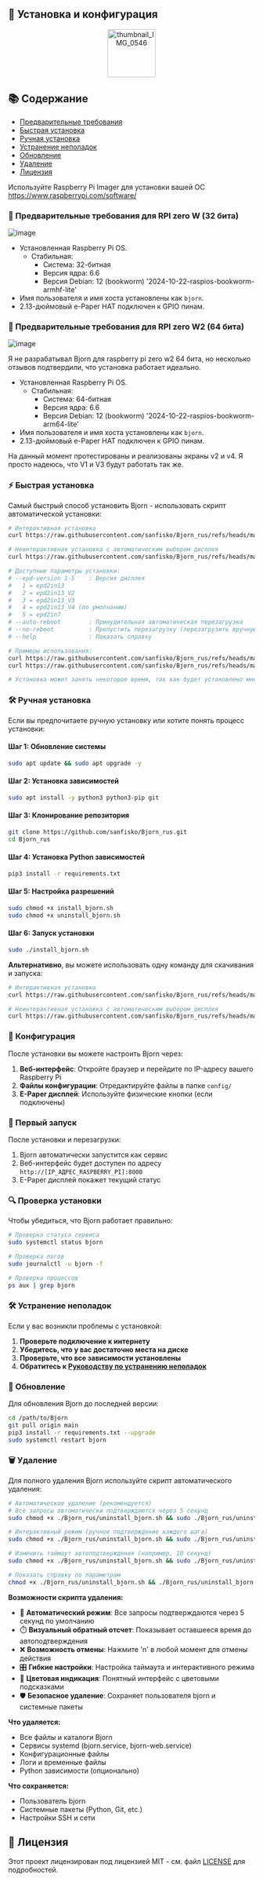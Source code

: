 ## 🔧 Установка и конфигурация

<p align="center">
  <img src="https://github.com/user-attachments/assets/c5eb4cc1-0c3d-497d-9422-1614651a84ab" alt="thumbnail_IMG_0546" width="98">
</p>

## 📚 Содержание

- [Предварительные требования](#-предварительные-требования)
- [Быстрая установка](#-быстрая-установка)
- [Ручная установка](#-ручная-установка)
- [Устранение неполадок](#️-устранение-неполадок)
- [Обновление](#-обновление)
- [Удаление](#️-удаление)
- [Лицензия](#-лицензия)

Используйте Raspberry Pi Imager для установки вашей ОС
https://www.raspberrypi.com/software/

### 📌 Предварительные требования для RPI zero W (32 бита)
![image](https://github.com/user-attachments/assets/3980ec5f-a8fc-4848-ab25-4356e0529639)

- Установленная Raspberry Pi OS. 
    - Стабильная:
      - Система: 32-битная
      - Версия ядра: 6.6
      - Версия Debian: 12 (bookworm) '2024-10-22-raspios-bookworm-armhf-lite'
- Имя пользователя и имя хоста установлены как `bjorn`.
- 2.13-дюймовый e-Paper HAT подключен к GPIO пинам.

### 📌 Предварительные требования для RPI zero W2 (64 бита)

![image](https://github.com/user-attachments/assets/e8d276be-4cb2-474d-a74d-b5b6704d22f5)

Я не разрабатывал Bjorn для raspberry pi zero w2 64 бита, но несколько отзывов подтвердили, что установка работает идеально.

- Установленная Raspberry Pi OS. 
    - Стабильная:
      - Система: 64-битная
      - Версия ядра: 6.6
      - Версия Debian: 12 (bookworm) '2024-10-22-raspios-bookworm-arm64-lite'
- Имя пользователя и имя хоста установлены как `bjorn`.
- 2.13-дюймовый e-Paper HAT подключен к GPIO пинам.



На данный момент протестированы и реализованы экраны v2 и v4.
Я просто надеюсь, что V1 и V3 будут работать так же.
 
### ⚡ Быстрая установка

Самый быстрый способ установить Bjorn - использовать скрипт автоматической установки:

```bash
# Интерактивная установка
curl https://raw.githubusercontent.com/sanfisko/Bjorn_rus/refs/heads/main/install_bjorn.sh | sudo bash

# Неинтерактивная установка с автоматическим выбором дисплея
curl https://raw.githubusercontent.com/sanfisko/Bjorn_rus/refs/heads/main/install_bjorn.sh | sudo bash -s -- --epd-version 4

# Доступные параметры установки:
# --epd-version 1-5    : Версия дисплея
#   1 = epd2in13
#   2 = epd2in13_V2  
#   3 = epd2in13_V3
#   4 = epd2in13_V4 (по умолчанию)
#   5 = epd2in7
# --auto-reboot        : Принудительная автоматическая перезагрузка
# --no-reboot          : Пропустить перезагрузку (перезагрузить вручную)
# --help               : Показать справку

# Примеры использования:
curl https://raw.githubusercontent.com/sanfisko/Bjorn_rus/refs/heads/main/install_bjorn.sh | sudo bash -s -- --epd-version 4 --auto-reboot
curl https://raw.githubusercontent.com/sanfisko/Bjorn_rus/refs/heads/main/install_bjorn.sh | sudo bash -s -- --no-reboot

# Установка может занять некоторое время, так как будет установлено много пакетов и модулей. В конце необходимо перезагрузиться.
```

### 🛠️ Ручная установка

Если вы предпочитаете ручную установку или хотите понять процесс установки:

#### Шаг 1: Обновление системы

```bash
sudo apt update && sudo apt upgrade -y
```

#### Шаг 2: Установка зависимостей

```bash
sudo apt install -y python3 python3-pip git
```

#### Шаг 3: Клонирование репозитория

```bash
git clone https://github.com/sanfisko/Bjorn_rus.git
cd Bjorn_rus
```

#### Шаг 4: Установка Python зависимостей

```bash
pip3 install -r requirements.txt
```

#### Шаг 5: Настройка разрешений

```bash
sudo chmod +x install_bjorn.sh
sudo chmod +x uninstall_bjorn.sh
```

#### Шаг 6: Запуск установки

```bash
sudo ./install_bjorn.sh
```

**Альтернативно**, вы можете использовать одну команду для скачивания и запуска:

```bash
# Интерактивная установка
curl https://raw.githubusercontent.com/sanfisko/Bjorn_rus/refs/heads/main/install_bjorn.sh | sudo bash

# Неинтерактивная установка с автоматическим выбором дисплея
curl https://raw.githubusercontent.com/sanfisko/Bjorn_rus/refs/heads/main/install_bjorn.sh | sudo bash -s -- --epd-version 4
```

### 🔧 Конфигурация

После установки вы можете настроить Bjorn через:

1. **Веб-интерфейс**: Откройте браузер и перейдите по IP-адресу вашего Raspberry Pi
2. **Файлы конфигурации**: Отредактируйте файлы в папке `config/`
3. **E-Paper дисплей**: Используйте физические кнопки (если подключены)

### 🚀 Первый запуск

После установки и перезагрузки:

1. Bjorn автоматически запустится как сервис
2. Веб-интерфейс будет доступен по адресу `http://[IP_АДРЕС_RASPBERRY_PI]:8000`
3. E-Paper дисплей покажет текущий статус

### 🔍 Проверка установки

Чтобы убедиться, что Bjorn работает правильно:

```bash
# Проверка статуса сервиса
sudo systemctl status bjorn

# Проверка логов
sudo journalctl -u bjorn -f

# Проверка процессов
ps aux | grep bjorn
```

### 🛠️ Устранение неполадок

Если у вас возникли проблемы с установкой:

1. **Проверьте подключение к интернету**
2. **Убедитесь, что у вас достаточно места на диске**
3. **Проверьте, что все зависимости установлены**
4. **Обратитесь к [Руководству по устранению неполадок](TROUBLESHOOTING.md)**

### 🔄 Обновление

Для обновления Bjorn до последней версии:

```bash
cd /path/to/Bjorn
git pull origin main
pip3 install -r requirements.txt --upgrade
sudo systemctl restart bjorn
```

### 🗑️ Удаление

Для полного удаления Bjorn используйте скрипт автоматического удаления:

```bash
# Автоматическое удаление (рекомендуется)
# Все запросы автоматически подтверждаются через 5 секунд
sudo chmod +x ./Bjorn_rus/uninstall_bjorn.sh && sudo ./Bjorn_rus/uninstall_bjorn.sh

# Интерактивный режим (ручное подтверждение каждого шага)
sudo chmod +x ./Bjorn_rus/uninstall_bjorn.sh && sudo ./Bjorn_rus/uninstall_bjorn.sh --interactive

# Изменить таймаут автоподтверждения (например, 10 секунд)
sudo chmod +x ./Bjorn_rus/uninstall_bjorn.sh && sudo ./Bjorn_rus/uninstall_bjorn.sh --timeout 10

# Показать справку по параметрам
chmod +x ./Bjorn_rus/uninstall_bjorn.sh && ./Bjorn_rus/uninstall_bjorn.sh --help
```

**Возможности скрипта удаления:**

- 🚀 **Автоматический режим**: Все запросы подтверждаются через 5 секунд по умолчанию
- ⏱️ **Визуальный обратный отсчет**: Показывает оставшееся время до автоподтверждения  
- ❌ **Возможность отмены**: Нажмите 'n' в любой момент для отмены действия
- 🎛️ **Гибкие настройки**: Настройка таймаута и интерактивного режима
- 🎨 **Цветовая индикация**: Понятный интерфейс с цветовыми подсказками
- 🛡️ **Безопасное удаление**: Сохраняет пользователя bjorn и системные пакеты

**Что удаляется:**
- Все файлы и каталоги Bjorn
- Сервисы systemd (bjorn.service, bjorn-web.service)
- Конфигурационные файлы
- Логи и временные файлы
- Python зависимости (опционально)

**Что сохраняется:**
- Пользователь bjorn
- Системные пакеты (Python, Git, etc.)
- Настройки SSH и сети

## 📜 Лицензия

Этот проект лицензирован под лицензией MIT - см. файл [LICENSE](LICENSE) для подробностей.